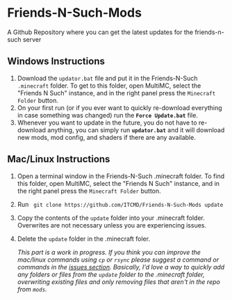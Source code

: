 # Friends-N-Such-Mods



A Github Repository where you can get the latest updates for the friends-n-such server



## Windows Instructions

1. Download the `updator.bat` file and put it in the Friends-N-Such `.minecraft` folder. To get to this folder, open MultiMC, select the "Friends N Such" instance, and in the right panel press the `Minecraft Folder` button.
2. On your first run (or if you ever want to quickly re-download everything in case something was changed) run the **`Force Update.bat`** file.
3. Whenever you want to update in the future, you do not have to re-download anything, you can simply run **`updator.bat`** and it will download new mods, mod config, and shaders if there are any available.

## Mac/Linux Instructions

1. Open a terminal window in the Friends-N-Such .minecraft folder. To find this folder, open MultiMC, select the "Friends N Such" instance, and in the right panel press the `Minecraft Folder` button.

2. Run  ` git clone https://github.com/ITCMD/Friends-N-Such-Mods update`

3. Copy the contents of the `update` folder into your .minecraft folder. Overwrites are not necessary unless you are experiencing issues.

4. Delete the `update` folder in the .minecraft foler.


   *This part is a work in progress. If you think you can improve the mac/linux commands using `cp` or `rsync` please suggest a command or commands in the [issues section](https://github.com/ITCMD/Friends-N-Such-Mods/issues). Basically, I'd love a way to quickly add any folders or files from the `update` folder to the .minecraft folder, overwriting existing files and only removing files that aren't in the repo from `mods`.*

   ​	

   